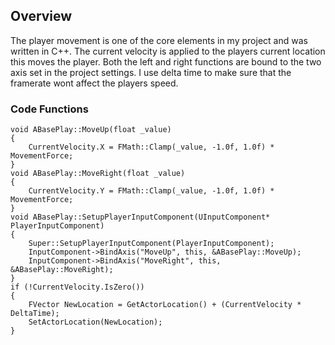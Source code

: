 ## Overview

The player movement is one of the core elements in my project and was written in C++.
The current velocity is applied to the players current location this moves the player. Both the left and right functions are bound to the two axis set in the project settings. I use delta time to make sure that the framerate wont affect the players speed.

### Code Functions

<pre><code>void ABasePlay::MoveUp(float _value)
{
	CurrentVelocity.X = FMath::Clamp(_value, -1.0f, 1.0f) * MovementForce;
}
void ABasePlay::MoveRight(float _value)
{
	CurrentVelocity.Y = FMath::Clamp(_value, -1.0f, 1.0f) * MovementForce;
}
void ABasePlay::SetupPlayerInputComponent(UInputComponent* PlayerInputComponent)
{
	Super::SetupPlayerInputComponent(PlayerInputComponent);
	InputComponent->BindAxis("MoveUp", this, &ABasePlay::MoveUp);
	InputComponent->BindAxis("MoveRight", this, &ABasePlay::MoveRight);
}
if (!CurrentVelocity.IsZero())
{
	FVector NewLocation = GetActorLocation() + (CurrentVelocity * DeltaTime);
	SetActorLocation(NewLocation);
}
</code></pre>
